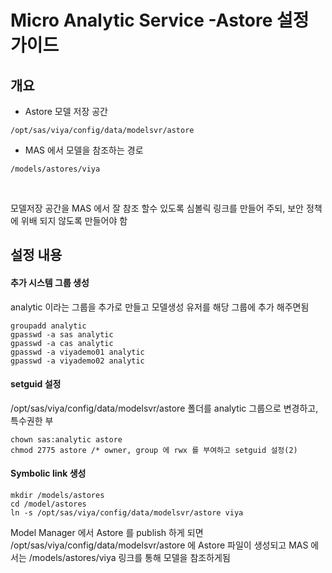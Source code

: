# Micro Analytic Service -Astore 설정 가이드

## 개요

+ Astore 모델 저장 공간

~~~
/opt/sas/viya/config/data/modelsvr/astore
~~~

+ MAS 에서 모델을 참조하는 경로

~~~
/models/astores/viya
~~~

​      

모델저장 공간을 MAS 에서 잘 참조 할수 있도록 심볼릭 링크를 만들어 주되, 보안 정책에 위배 되지 않도록 만들어야 함



## 설정 내용

#### 추가 시스템 그룹 생성

analytic 이라는 그룹을 추가로 만들고 모델생성 유저를 해당 그룹에 추가 해주면됨

~~~
groupadd analytic
gpasswd -a sas analytic
gpasswd -a cas analytic
gpasswd -a viyademo01 analytic
gpasswd -a viyademo02 analytic
~~~

#### setguid 설정

/opt/sas/viya/config/data/modelsvr/astore 폴더를 analytic 그룹으로 변경하고, 특수권한 부

~~~
chown sas:analytic astore
chmod 2775 astore /* owner, group 에 rwx 를 부여하고 setguid 설정(2)
~~~



#### Symbolic link 생성

~~~
mkdir /models/astores
cd /model/astores
ln -s /opt/sas/viya/config/data/modelsvr/astore viya
~~~



Model Manager 에서 Astore 를 publish 하게 되면 /opt/sas/viya/config/data/modelsvr/astore 에 Astore 파일이 생성되고 MAS 에서는 /models/astores/viya 링크를 통해 모델을 참조하게됨

 


